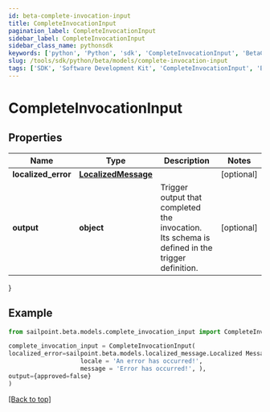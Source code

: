 ```yaml
---
id: beta-complete-invocation-input
title: CompleteInvocationInput
pagination_label: CompleteInvocationInput
sidebar_label: CompleteInvocationInput
sidebar_class_name: pythonsdk
keywords: ['python', 'Python', 'sdk', 'CompleteInvocationInput', 'BetaCompleteInvocationInput'] 
slug: /tools/sdk/python/beta/models/complete-invocation-input
tags: ['SDK', 'Software Development Kit', 'CompleteInvocationInput', 'BetaCompleteInvocationInput']
---
```


# CompleteInvocationInput


## Properties

Name | Type | Description | Notes
------------ | ------------- | ------------- | -------------
**localized_error** | [**LocalizedMessage**](localized-message) |  | [optional] 
**output** | **object** | Trigger output that completed the invocation. Its schema is defined in the trigger definition. | [optional] 
}

## Example

```python
from sailpoint.beta.models.complete_invocation_input import CompleteInvocationInput

complete_invocation_input = CompleteInvocationInput(
localized_error=sailpoint.beta.models.localized_message.Localized Message(
                    locale = 'An error has occurred!', 
                    message = 'Error has occurred!', ),
output={approved=false}
)

```
[[Back to top]](#) 

